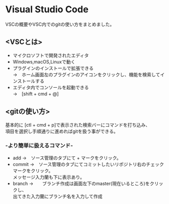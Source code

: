 #  Visual Studio Code
VSCの概要やVSC内でのgitの使い方をまとめました。


## <VSCとは>
* マイクロソフトで開発されたエディタ
* Windows,macOS,Linuxで動く
* プラグインのインストールで拡張できる   
→　ホーム画面左のプラグインのアイコンをクリックし、機能を検索してインストールする
* エディタ内でコンソールを起動できる  
→　[shift + cmd + @]


## <gitの使い方>
 基本的に [ctl + cmd + p]で表示された検索バーにコマンドを打ち込み、  
 項目を選択し手順通りに進めればgitを扱う事ができる。

### -より簡単に扱えるコマンド-
* add    →　ソース管理のタブにて + マークをクリック。
* commit →　ソース管理のタブにてコミットしたいリポジトリ右のチェックマークをクリック。  
メッセージ入力蘭も下に表示あり。
　　　　　　　
* branch →　　ブランチ作成は画面左下のmaster(現在いるところ)をクリックし、  
出てきた入力蘭にブランチ名を入力して作成






